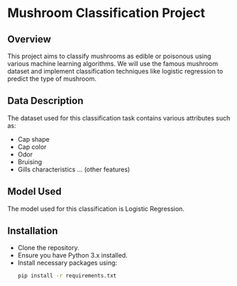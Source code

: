 # Mushroom Classification Project

## Overview
This project aims to classify mushrooms as edible or poisonous using various machine learning algorithms. We will use the famous mushroom dataset and implement classification techniques like logistic regression to predict the type of mushroom.

## Data Description
The dataset used for this classification task contains various attributes such as:
- Cap shape
- Cap color
- Odor
- Bruising
- Gills characteristics
... (other features)

## Model Used
The model used for this classification is Logistic Regression.

## Installation
- Clone the repository.
- Ensure you have Python 3.x installed.
- Install necessary packages using:
  ```bash
  pip install -r requirements.txt

